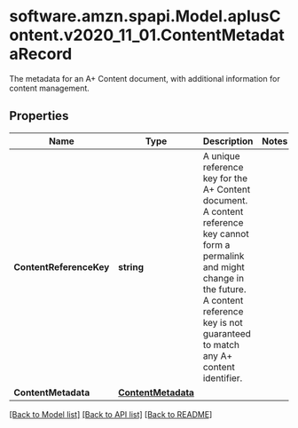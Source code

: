 # software.amzn.spapi.Model.aplusContent.v2020_11_01.ContentMetadataRecord
The metadata for an A+ Content document, with additional information for content management.

## Properties

Name | Type | Description | Notes
------------ | ------------- | ------------- | -------------
**ContentReferenceKey** | **string** | A unique reference key for the A+ Content document. A content reference key cannot form a permalink and might change in the future. A content reference key is not guaranteed to match any A+ content identifier. | 
**ContentMetadata** | [**ContentMetadata**](ContentMetadata.md) |  | 

[[Back to Model list]](../README.md#documentation-for-models) [[Back to API list]](../README.md#documentation-for-api-endpoints) [[Back to README]](../README.md)

